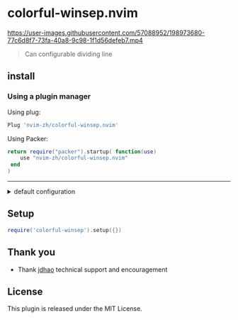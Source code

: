 # colorful-winsep.nvim

https://user-images.githubusercontent.com/57088952/198973680-77c6d8f7-73fa-40a8-9c98-1f1d56defeb7.mp4

> Can configurable dividing line

## install
### Using a plugin manager

Using plug:

```lua
Plug 'nvim-zh/colorful-winsep.nvim'
```

Using Packer:
```lua
return require("packer").startup( function(use)
 	use "nvim-zh/colorful-winsep.nvim"
 end
)
``` 

---
<details>
<summary>default configuration</summary>

```lua
{
  direction = {
    down = "j",
    left = "h",
    right = "l",
    up = "k"
  },
  highlight = {
    guibg = "bg",
    guifg = "#957CC6"
  },
  interval = 100,
  no_exec_files = { "packer" },
  symbols = { "━", "┃", "┣", "┫", "╋", "┻", "┳" },
  win_opts = {
    relative = "editor",
    style = "minimal"
  }
})
```
</details>


## Setup

```lua
require('colorful-winsep').setup({})
```

## Thank you
- Thank [jdhao](https://github.com/jdhao)  technical support and encouragement

## License
This plugin is released under the MIT License.
